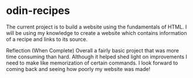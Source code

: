 # odin-recipes

The current project is to build a website using the fundamentals of HTML. I will be using my knowledge to create a website which contains information of a recipe and links to its source.

Reflection (When Complete)
Overall a fairly basic project that was more time consuming than hard. Although it helped shed light on improvements I need to make
like memorization of certain commands. I look forward to coming back and seeing how poorly my website was made!